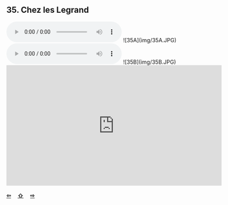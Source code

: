 ## 35. Chez les Legrand

  <audio controls>
    <source src="sound/35A.ogg"></source>
  </audio>
![35A](img/35A.JPG)

  <audio controls>
    <source src="sound/35B.ogg"></source>
  </audio>
![35B](img/35B.JPG)

<iframe width="560" height="315" src="https://www.youtube.com/embed/pwn76E7UA4g" frameborder="0" allow="accelerometer; autoplay; encrypted-media; gyroscope; picture-in-picture" allowfullscreen></iframe>

<p style='font-weight:bolder'>
  <a href='34.html' title='Önceki sayfa'>⇦</a>&emsp;
  <a href='..' title='Ana sayfa'>⇧</a>&emsp;
  <a href='36.html' title='Sonraki sayfa'>⇨</a>
</p>